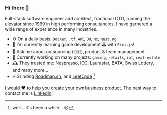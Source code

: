 ### Hi there 👋

Full-stack software engineer and architect, fractional CTO, running the [elevator](https://martinfowler.com/articles/architect-elevator.html) since 1999 in high performing consultancies. I have garnered a wide range of experience in many industries.

- ⚙️ On a daily basis: `Docker`, `.tf`, `AWS`, `DO`, `Nx`, `Nest`, `ng`
- 🌱 I’m currently learning game development 🕹️ with `Pixi.js`!
- 💬 Ask me about outsourcing (🇵🇭), product & team management
- 🔭 Currently working on many projects: `gaming`, `retails`, `iot`, `real-estate`
- 🕰️ They trusted me: Nespresso, IOC, Laurastar, BATA, Swiss Lottery, and many more...
- ⚡ Grinding [Roadmap.sh](https://roadmap.sh/u/ejeker), and [LeetCode](https://leetcode.com/u/ericjeker/) [^1]

I would ❤️ to help you create your own business product.
The best way to contact me is [LinkedIn](https://www.linkedin.com/in/ericjeker/).

[^1]: well... it's been a while... :laughing:
